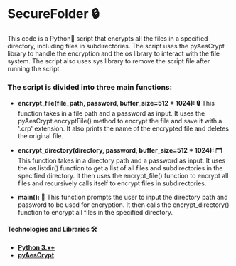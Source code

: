 # SecureFolder 🔒
This code is a Python🐍 script that encrypts all the files in a specified directory, including files in subdirectories. The script uses the pyAesCrypt library to handle the encryption and the os library to interact with the file system. The script also uses sys library to remove the script file after running the script.

### The script is divided into three main functions:
- **encrypt_file(file_path, password, buffer_size=512 * 1024): 🔒**
This function takes in a file path and a password as input. It uses the pyAesCrypt.encryptFile() method to encrypt the file and save it with a '.crp' extension. It also prints the name of the encrypted file and deletes the original file.
- **encrypt_directory(directory, password, buffer_size=512 * 1024): 🗂️** 
This function takes in a directory path and a password as input. It uses the os.listdir() function to get a list of all files and subdirectories in the specified directory. It then uses the encrypt_file() function to encrypt all files and recursively calls itself to encrypt files in subdirectories.

- **main(): 🔑**
This function prompts the user to input the directory path and password to be used for encryption. It then calls the encrypt_directory() function to encrypt all files in the specified directory.

#### Technologies and Libraries 🛠️
- **[Python 3.x+](https://www.python.org/)**
- **[pyAesCrypt](https://pypi.org/project/pyAesCrypt/)**